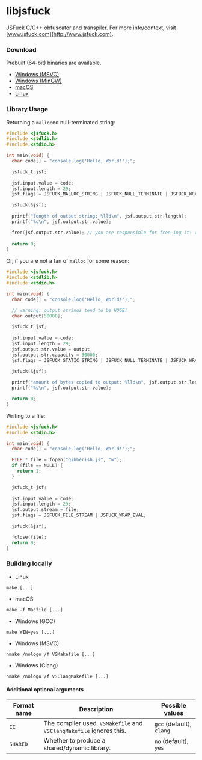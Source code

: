 # libjsfuck
JSFuck C/C++ obfuscator and transpiler. For more info/context, visit [www.jsfuck.com](http://www.jsfuck.com).

### Download

Prebuilt (64-bit) binaries are available.

- [Windows (MSVC)](https://github.com/null8626/libjsfuck/releases/download/v1.0.0/libjsfuck-windows-msvc.zip)
- [Windows (MinGW)](https://github.com/null8626/libjsfuck/releases/download/v1.0.0/libjsfuck-windows-mingw.zip)
- [macOS](https://github.com/null8626/libjsfuck/releases/download/v1.0.0/libjsfuck-macos.zip)
- [Linux](https://github.com/null8626/libjsfuck/releases/download/v1.0.0/libjsfuck-linux.zip)

### Library Usage

Returning a `malloc`ed null-terminated string:

```c
#include <jsfuck.h>
#include <stdlib.h>
#include <stdio.h>

int main(void) {
  char code[] = "console.log('Hello, World!');";

  jsfuck_t jsf;
  
  jsf.input.value = code;
  jsf.input.length = 29;
  jsf.flags = JSFUCK_MALLOC_STRING | JSFUCK_NULL_TERMINATE | JSFUCK_WRAP_EVAL;

  jsfuck(&jsf);
  
  printf("length of output string: %lld\n", jsf.output.str.length);
  printf("%s\n", jsf.output.str.value);

  free(jsf.output.str.value); // you are responsible for free-ing it! remember!
  
  return 0;
}
```

Or, if you are not a fan of `malloc` for some reason:

```c
#include <jsfuck.h>
#include <stdlib.h>
#include <stdio.h>

int main(void) {
  char code[] = "console.log('Hello, World!');";

  // warning: output strings tend to be HUGE!
  char output[50000];

  jsfuck_t jsf;
  
  jsf.input.value = code;
  jsf.input.length = 29;
  jsf.output.str.value = output;
  jsf.output.str.capacity = 50000;
  jsf.flags = JSFUCK_STATIC_STRING | JSFUCK_NULL_TERMINATE | JSFUCK_WRAP_EVAL;

  jsfuck(&jsf);
  
  printf("amount of bytes copied to output: %lld\n", jsf.output.str.length);
  printf("%s\n", jsf.output.str.value);

  return 0;
}
```

Writing to a file:

```c
#include <jsfuck.h>
#include <stdio.h>

int main(void) {
  char code[] = "console.log('Hello, World!');";

  FILE * file = fopen("gibberish.js", "w");
  if (file == NULL) {
    return 1;
  }

  jsfuck_t jsf;
  
  jsf.input.value = code;
  jsf.input.length = 29;
  jsf.output.stream = file;
  jsf.flags = JSFUCK_FILE_STREAM | JSFUCK_WRAP_EVAL;

  jsfuck(&jsf);

  fclose(file);
  return 0;
}
```

### Building locally

- Linux
```
make [...]
```
- macOS
```
make -f Macfile [...]
```
- Windows (GCC)
```
make WIN=yes [...]
```
- Windows (MSVC)
```
nmake /nologo /f VSMakefile [...]
```
- Windows (Clang)
```
nmake /nologo /f VSClangMakefile [...]
```

#### Additional optional arguments

| Format name | Description | Possible values |
|----|----|----|
| `CC` | The compiler used. `VSMakefile` and `VSClangMakefile` ignores this. | `gcc` (default), `clang` |
| `SHARED` | Whether to produce a shared/dynamic library. | `no` (default), `yes` |
